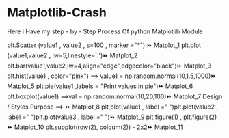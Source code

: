 # Matplotlib-Crash
Here i Have my step - by - Step Process Of python Matplotlib  Module

plt.Scatter (value1 , value2 , s=100 , marker ="*")  ⏩  Matplot_1
plt.plot (value1,value2 , lw=5,linestyle=':')⏩  Matplot_2
plt.bar(value1,value2,lw=4,align="edge",edgecolor="black")⏩  Matplot_3
plt.hist(value1 , color="pink") ==> value1 = np.random.normal(10,1.5,1000)⏩  Matplot_5
plt.pie(value1 ,labels = "Print values in pie")⏩  Matplot_6
plt.boxplot(value1) ==>val = np.random.normal(10,20,100)⏩  Matplot_7
Design / Styles Purpose ==> ⏩  Matplot_8
plt,plot(value1  , label =" ")plt.plot(value2  , label =" ")plt.plot(value3  , label =" ")⏩  Matplot_9
plt.figure(1) , plt.figure(2) ⏩  Matplot_10
plt.subplot(row(2), coloum(2)) - 2x2⏩  Matplot_11

